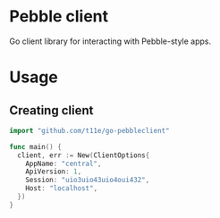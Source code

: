 # Pebble client

Go client library for interacting with Pebble-style apps.

# Usage

## Creating client

```go
import "github.com/t11e/go-pebbleclient"

func main() {
  client, err := New(ClientOptions{
    AppName: "central",
    ApiVersion: 1,
    Session: "uio3uio43uio4oui432",
    Host: "localhost",
  })
}
```
